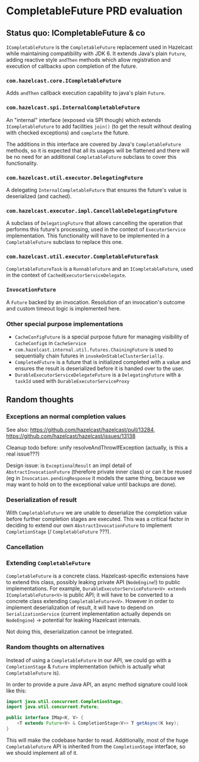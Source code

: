 # CompletableFuture PRD evaluation

## Status quo: ICompletableFuture & co

`ICompletableFuture` is the `CompletableFuture` replacement used in Hazelcast while maintaining compatibility with JDK 6. It extends Java's plain `Future`, adding reactive style `andThen` methods which allow registration and execution of callbacks upon completion of the future.

### `com.hazelcast.core.ICompletableFuture`

Adds `andThen` callback execution capability to java's plain `Future`.

### `com.hazelcast.spi.InternalCompletableFuture`

An "internal" interface (exposed via SPI though) which extends `ICompletableFuture` to add facilities `join()` (to get the result without dealing with checked exceptions) and `complete` the future.

The additions in this interface are covered by Java's `CompletableFuture` methods, so it is expected that all its usages will be flattened and there will be no need for an additional `CompletableFuture` subclass to cover this functionality.

### `com.hazelcast.util.executor.DelegatingFuture`

A delegating `InternalCompletableFuture` that ensures the future's value is deserialized (and cached).

### `com.hazelcast.executor.impl.CancellableDelegatingFuture`

A subclass of `DelegatingFuture` that allows cancelling the operation that performs this future's processing, used in the context of `ExecutorService` implementation. This functionality will have to be implemented in a `CompletableFuture` subclass to replace this one.

### `com.hazelcast.util.executor.CompletableFutureTask`

`CompletableFutureTask` is a `RunnableFuture` and an `ICompletableFuture`, used in the context of `CachedExecutorServiceDelegate`.

### `InvocationFuture`

A `Future` backed by an invocation. Resolution of an invocation's outcome and custom timeout logic is implemented here.

### Other special purpose implementations

* `CacheConfigFuture` is a special purpose future for managing visibility of `CacheConfig`s in `CacheService`
* `com.hazelcast.internal.util.futures.ChainingFuture` is used to sequentially chain futures in `invokeOnStableClusterSerially`.
* `CompletedFuture` is a future that is initialized completed with a value and ensures the result is deserialized before it is handed over to the user.
* `DurableExecutorServiceDelegateFuture` is a `DelegatingFuture` with a `taskId` used with `DurableExecutorServiceProxy`


## Random thoughts

### Exceptions an normal completion values

See also: https://github.com/hazelcast/hazelcast/pull/13284, https://github.com/hazelcast/hazelcast/issues/13138

Cleanup todo before: unify resolveAndThrowIfException (actually, is this a real issue???)

Design issue: is `ExceptionalResult` an impl detail of `AbstractInvocationFuture` (therefore private inner class)
or can it be reused (eg in `Invocation.pendingResponse` it models the same thing, because we may want to hold on to
the exceptional value until backups are done).


### Deserialization of result

With `CompletableFuture` we are unable to deserialize the completion value before further completion stages are executed.
This was a critical factor in deciding to extend our own `AbstractInvocationFuture` to implement `CompletionStage` (/ `CompletableFuture` ???). 

### Cancellation

### Extending `CompletableFuture`

`CompletableFuture` is a concrete class. Hazelcast-specific extensions have to extend this class, possibly leaking private API (`NodeEngine`!) to public implementations. For example,
`DurableExecutorServiceFuture<V> extends ICompletableFuture<V>` is public API; it will have to be converted to a concrete class extending `CompletableFuture<V>`. However in order to implement
deserialization of result, it will have to depend on `SerializationService` (current implementation actually depends on `NodeEngine`) -> potential for leaking Hazelcast internals.

Not doing this, deserialization cannot be integrated.

### Random thoughts on alternatives

Instead of using a `CompletableFuture` in our API, we could go with a `CompletionStage` & `Future` implementation (which is actually what `CompletableFuture` is).

In order to provide a pure Java API, an async method signature could look like this:

```java
import java.util.concurrent.CompletionStage;
import java.util.concurrent.Future;

public interface IMap<K, V> {
    <T extends Future<V> & CompletionStage<V>> T getAsync(K key);
}
```

This will make the codebase harder to read. Additionally, most of the huge `CompletableFuture` API is inherited from the `CompletionStage` interface, so we should implement all of it.




